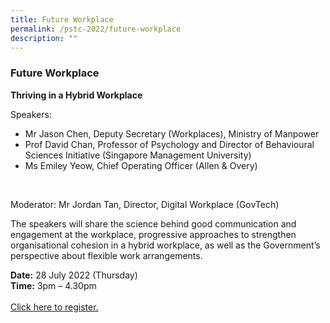 ```yaml
---
title: Future Workplace
permalink: /pstc-2022/future-workplace
description: ""
---
```

### Future Workplace 
<b>Thriving in a Hybrid Workplace</b><br>

Speakers:<br>
* Mr Jason Chen, Deputy Secretary (Workplaces), Ministry of Manpower 
* Prof David Chan, Professor of Psychology and Director of Behavioural Sciences Initiative (Singapore Management University)    
* Ms Emiley Yeow, Chief Operating Officer (Allen & Overy)
<br>

Moderator: Mr Jordan Tan, Director, Digital Workplace (GovTech)<br>

The speakers will share the science behind good communication and engagement at the workplace, progressive approaches to strengthen organisational cohesion in a hybrid workplace, as well as the Government’s perspective about flexible work arrangements.
<p>
<b>Date:</b> 28 July 2022 (Thursday)<br>
<b>Time:</b> 3pm – 4.30pm <br>
<br>
<a href="https://go.gov.sg/pstc2022-futureworkplace">Click here to register.</a>